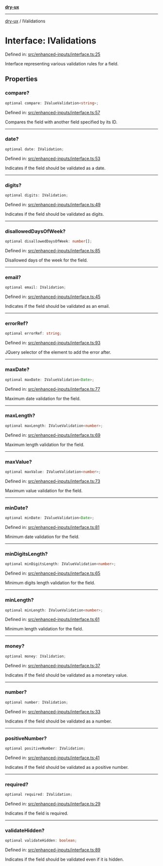 [**dry-ux**](../README.md)

***

[dry-ux](../README.md) / IValidations

# Interface: IValidations

Defined in: [src/enhanced-inputs/interface.ts:25](https://github.com/navedr/dry-ux/blob/3bb4f59fc510052cb6c7925e1f6422bb71eb4aa4/src/enhanced-inputs/interface.ts#L25)

Interface representing various validation rules for a field.

## Properties

### compare?

```ts
optional compare: IValueValidation<string>;
```

Defined in: [src/enhanced-inputs/interface.ts:57](https://github.com/navedr/dry-ux/blob/3bb4f59fc510052cb6c7925e1f6422bb71eb4aa4/src/enhanced-inputs/interface.ts#L57)

Compares the field with another field specified by its ID.

***

### date?

```ts
optional date: IValidation;
```

Defined in: [src/enhanced-inputs/interface.ts:53](https://github.com/navedr/dry-ux/blob/3bb4f59fc510052cb6c7925e1f6422bb71eb4aa4/src/enhanced-inputs/interface.ts#L53)

Indicates if the field should be validated as a date.

***

### digits?

```ts
optional digits: IValidation;
```

Defined in: [src/enhanced-inputs/interface.ts:49](https://github.com/navedr/dry-ux/blob/3bb4f59fc510052cb6c7925e1f6422bb71eb4aa4/src/enhanced-inputs/interface.ts#L49)

Indicates if the field should be validated as digits.

***

### disallowedDaysOfWeek?

```ts
optional disallowedDaysOfWeek: number[];
```

Defined in: [src/enhanced-inputs/interface.ts:85](https://github.com/navedr/dry-ux/blob/3bb4f59fc510052cb6c7925e1f6422bb71eb4aa4/src/enhanced-inputs/interface.ts#L85)

Disallowed days of the week for the field.

***

### email?

```ts
optional email: IValidation;
```

Defined in: [src/enhanced-inputs/interface.ts:45](https://github.com/navedr/dry-ux/blob/3bb4f59fc510052cb6c7925e1f6422bb71eb4aa4/src/enhanced-inputs/interface.ts#L45)

Indicates if the field should be validated as an email.

***

### errorRef?

```ts
optional errorRef: string;
```

Defined in: [src/enhanced-inputs/interface.ts:93](https://github.com/navedr/dry-ux/blob/3bb4f59fc510052cb6c7925e1f6422bb71eb4aa4/src/enhanced-inputs/interface.ts#L93)

JQuery selector of the element to add the error after.

***

### maxDate?

```ts
optional maxDate: IValueValidation<Date>;
```

Defined in: [src/enhanced-inputs/interface.ts:77](https://github.com/navedr/dry-ux/blob/3bb4f59fc510052cb6c7925e1f6422bb71eb4aa4/src/enhanced-inputs/interface.ts#L77)

Maximum date validation for the field.

***

### maxLength?

```ts
optional maxLength: IValueValidation<number>;
```

Defined in: [src/enhanced-inputs/interface.ts:69](https://github.com/navedr/dry-ux/blob/3bb4f59fc510052cb6c7925e1f6422bb71eb4aa4/src/enhanced-inputs/interface.ts#L69)

Maximum length validation for the field.

***

### maxValue?

```ts
optional maxValue: IValueValidation<number>;
```

Defined in: [src/enhanced-inputs/interface.ts:73](https://github.com/navedr/dry-ux/blob/3bb4f59fc510052cb6c7925e1f6422bb71eb4aa4/src/enhanced-inputs/interface.ts#L73)

Maximum value validation for the field.

***

### minDate?

```ts
optional minDate: IValueValidation<Date>;
```

Defined in: [src/enhanced-inputs/interface.ts:81](https://github.com/navedr/dry-ux/blob/3bb4f59fc510052cb6c7925e1f6422bb71eb4aa4/src/enhanced-inputs/interface.ts#L81)

Minimum date validation for the field.

***

### minDigitsLength?

```ts
optional minDigitsLength: IValueValidation<number>;
```

Defined in: [src/enhanced-inputs/interface.ts:65](https://github.com/navedr/dry-ux/blob/3bb4f59fc510052cb6c7925e1f6422bb71eb4aa4/src/enhanced-inputs/interface.ts#L65)

Minimum digits length validation for the field.

***

### minLength?

```ts
optional minLength: IValueValidation<number>;
```

Defined in: [src/enhanced-inputs/interface.ts:61](https://github.com/navedr/dry-ux/blob/3bb4f59fc510052cb6c7925e1f6422bb71eb4aa4/src/enhanced-inputs/interface.ts#L61)

Minimum length validation for the field.

***

### money?

```ts
optional money: IValidation;
```

Defined in: [src/enhanced-inputs/interface.ts:37](https://github.com/navedr/dry-ux/blob/3bb4f59fc510052cb6c7925e1f6422bb71eb4aa4/src/enhanced-inputs/interface.ts#L37)

Indicates if the field should be validated as a monetary value.

***

### number?

```ts
optional number: IValidation;
```

Defined in: [src/enhanced-inputs/interface.ts:33](https://github.com/navedr/dry-ux/blob/3bb4f59fc510052cb6c7925e1f6422bb71eb4aa4/src/enhanced-inputs/interface.ts#L33)

Indicates if the field should be validated as a number.

***

### positiveNumber?

```ts
optional positiveNumber: IValidation;
```

Defined in: [src/enhanced-inputs/interface.ts:41](https://github.com/navedr/dry-ux/blob/3bb4f59fc510052cb6c7925e1f6422bb71eb4aa4/src/enhanced-inputs/interface.ts#L41)

Indicates if the field should be validated as a positive number.

***

### required?

```ts
optional required: IValidation;
```

Defined in: [src/enhanced-inputs/interface.ts:29](https://github.com/navedr/dry-ux/blob/3bb4f59fc510052cb6c7925e1f6422bb71eb4aa4/src/enhanced-inputs/interface.ts#L29)

Indicates if the field is required.

***

### validateHidden?

```ts
optional validateHidden: boolean;
```

Defined in: [src/enhanced-inputs/interface.ts:89](https://github.com/navedr/dry-ux/blob/3bb4f59fc510052cb6c7925e1f6422bb71eb4aa4/src/enhanced-inputs/interface.ts#L89)

Indicates if the field should be validated even if it is hidden.
